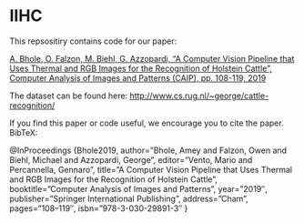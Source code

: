 # IIHC

This repsositiry contains code for our paper:

[A. Bhole, O. Falzon, M. Biehl, G. Azzopardi, “A Computer Vision Pipeline that Uses Thermal and RGB Images for the Recognition of Holstein Cattle”, Computer Analysis of Images and Patterns (CAIP), pp. 108-119, 2019](https://link.springer.com/chapter/10.1007/978-3-030-29891-3_10)


The dataset can be found here: http://www.cs.rug.nl/~george/cattle-recognition/

If you find this paper or code useful, we encourage you to cite the paper. BibTeX:

@InProceedings 
{Bhole2019,
author=”Bhole, Amey and Falzon, Owen and Biehl, Michael and Azzopardi, George”,
editor=”Vento, Mario and Percannella, Gennaro”,
title=”A Computer Vision Pipeline that Uses Thermal and RGB Images for the Recognition of Holstein Cattle”,
booktitle=”Computer Analysis of Images and Patterns”,
year=”2019″,
publisher=”Springer International Publishing”,
address=”Cham”,
pages=”108–119″,
isbn=”978-3-030-29891-3″
}

